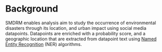 # Background

SMDRM enables analysis aim to study the occurrence of environmental disasters through its location,
and urban impact using social media datapoints. Datapoints are enriched with a probability score,
and a geographic location that are extracted from datapoint text using
[Named Entity Recognition](annotators/README.md) (NER) algorithms.


